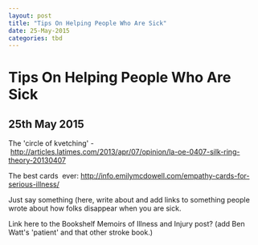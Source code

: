 ```yaml
---
layout: post
title: "Tips On Helping People Who Are Sick"
date: 25-May-2015
categories: tbd
---
```


# Tips On Helping People Who Are Sick

## 25th May 2015

The 'circle of kvetching' - http://articles.latimes.com/2013/apr/07/opinion/la-oe-0407-silk-ring-theory-20130407

The best cards  ever: http://info.emilymcdowell.com/empathy-cards-for-serious-illness/

Just say something (here,   write about and add links to something people wrote about how folks disappear when you are sick.

Link here to the Bookshelf Memoirs of Illness and Injury post? (add Ben Watt's 'patient' and that other stroke book.)

 
